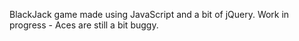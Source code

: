BlackJack game made using JavaScript and a bit of jQuery. Work in progress - Aces are still a bit buggy.